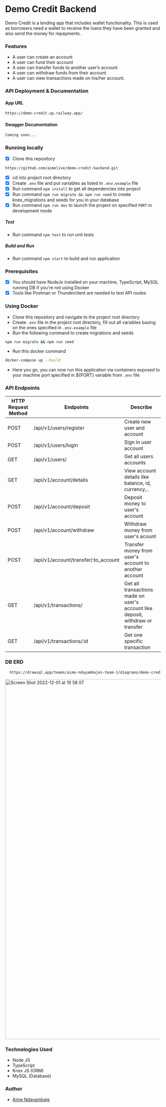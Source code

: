 # Demo Credit Backend

Demo Credit is a lending app that includes wallet functionality. This is used as borrowers need a wallet to receive the loans they have been granted and also send the money for repayments.

### Features

- A user can create an account
- A user can fund their account
- A user can transfer funds to another user’s account
- A user can withdraw funds from their account
- A user can view transactions made on his/her account.

### API Deployment & Documentation

#### App URL

```bash
https://demo-credit.up.railway.app/
```

#### Swagger Documentation

```bash
Coming soon...
```

### Running locally

- [x] Clone this repository

```bash
https://github.com/aimelive/demo-credit-backend.git
```

- [x] cd into project root directory
- [x] Create `.env` file and put variables as listed in `.env.example` file
- [x] Run command `npm install` to get all dependencies into project
- [x] Run command `npm run migrate && npm run seed` to create knex_migrations and seeds for you in your database
- [x] Run command `npm run dev` to launch the project on specified `PORT` in development mode

##### Test

- Run command `npm test` to run unit tests

##### Build and Run

- Run command `npm start` to build and run application

### Prerequisites

- [x] You should have NodeJs installed on your machine, TypeScript, MySQL running DB if you're not using Docker
- [x] Tools like Postman or Thunderclient are needed to test API routes

### Using Docker

- Clone this repository and navigate to the project root directory
- Create `.env` file in the project root directory, fill out all variables basing on the ones specified in `.env.example` file
- Run the following command to create migrations and seeds

```bash
npm run migrate && npm run seed
```

- Run this docker command

```bash
docker-compose up --build
```

- Here you go, you can now run this application via containers exposed to your machine port specified in ${PORT} variable from `.env` file

### API Endpoints

| HTTP Request Method | Endpoints                            | Describe                                                                       |
| ------------------- | ------------------------------------ | ------------------------------------------------------------------------------ |
| POST                | /api/v1/users/register               | Create new user and account                                                    |
| POST                | /api/v1/users/login                  | Sign in user account                                                           |
| GET                 | /api/v1/users/                       | Get all users accounts                                                         |
| GET                 | /api/v1/account/details              | View account details like balance, id, currency,..                             |
| POST                | /api/v1/account/deposit              | Deposit money to user's account                                                |
| POST                | /api/v1/account/withdraw             | Withdraw money from user's acount                                              |
| POST                | /api/v1/account/transfer/:to_account | Transfer money from user's account to another account                          |
| GET                 | /api/v1/transactions/                | Get all transactions made on user's account like deposit, withdraw or transfer |
| GET                 | /api/v1/transactions/:id             | Get one specific transaction                                                   |

### DB ERD

```bash
  https://drawsql.app/teams/aime-ndayambajes-team-1/diagrams/demo-credit-2
```

<img width="1161" alt="Screen Shot 2022-12-01 at 19 58 07" src="https://user-images.githubusercontent.com/98814433/205145245-7c6b5b64-2872-4811-bbe2-0fafd0e2977a.png">

### Technologies Used

- Node JS
- TypeScript
- Knex JS (ORM)
- MySQL (Database)

### Author

- [Aime Ndayambaje](https://github.com/aimelive)
